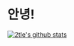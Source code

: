 # 안녕!
[![2tle's github stats](https://github-readme-stats.vercel.app/api?username=2tle)](https://github.com/anuraghazra/github-readme-stats)
